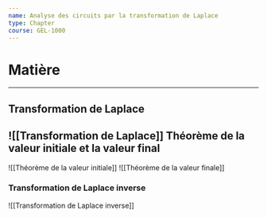 ```yaml
---
name: Analyse des circuits par la transformation de Laplace
type: Chapter
course: GEL-1000
---
```


# Matière
---
Transformation de Laplace
---
![[Transformation de Laplace]]
Théorème de la valeur initiale et la valeur final
---
![[Théorème de la valeur initiale]]
![[Théorème de la valeur finale]]
### Transformation de Laplace inverse
![[Transformation de Laplace inverse]]